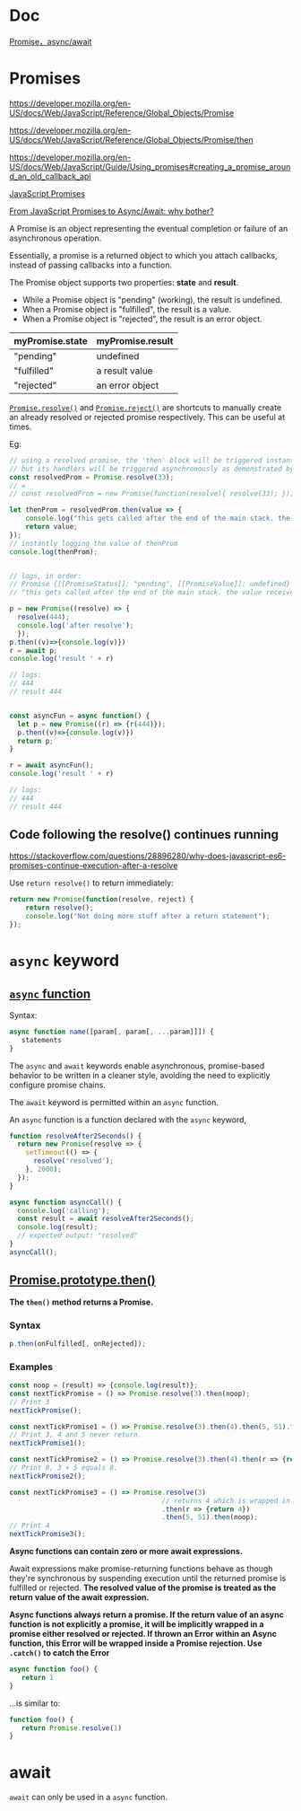 # Doc

[Promise，async/await](https://zh.javascript.info/async)


# Promises
https://developer.mozilla.org/en-US/docs/Web/JavaScript/Reference/Global_Objects/Promise

https://developer.mozilla.org/en-US/docs/Web/JavaScript/Reference/Global_Objects/Promise/then

https://developer.mozilla.org/en-US/docs/Web/JavaScript/Guide/Using_promises#creating_a_promise_around_an_old_callback_api

[JavaScript Promises](https://www.w3schools.com/js/js_promise.asp)

[From JavaScript Promises to Async/Await: why bother?](https://blog.pusher.com/promises-async-await/)


A Promise is an object representing the eventual completion or failure of an asynchronous operation.

Essentially, a promise is a returned object to which you attach callbacks, instead of passing callbacks into a function.

The Promise object supports two properties: **state** and **result**.
* While a Promise object is "pending" (working), the result is undefined.
* When a Promise object is "fulfilled", the result is a value.
* When a Promise object is "rejected", the result is an error object.

|myPromise.state|myPromise.result|
|---------------|----------------|
|"pending"      |undefined       |
|"fulfilled"    |a result value  |
|"rejected"     |an error object |


[`Promise.resolve()`](https://developer.mozilla.org/en-US/docs/Web/JavaScript/Reference/Global_Objects/Promise/resolve) and [`Promise.reject()`](https://developer.mozilla.org/en-US/docs/Web/JavaScript/Reference/Global_Objects/Promise/reject) are shortcuts to manually create an already resolved or rejected promise respectively. This can be useful at times.

Eg:
``` js
// using a resolved promise, the 'then' block will be triggered instantly,
// but its handlers will be triggered asynchronously as demonstrated by the console.logs
const resolvedProm = Promise.resolve(33);
// =
// const resolvedProm = new Promise(function(resolve){ resolve(33); });

let thenProm = resolvedProm.then(value => {
    console.log("this gets called after the end of the main stack. the value received and returned is: " + value);
    return value;
});
// instantly logging the value of thenProm
console.log(thenProm);


// logs, in order:
// Promise {[[PromiseStatus]]: "pending", [[PromiseValue]]: undefined}
// "this gets called after the end of the main stack. the value received and returned is: 33"
```

```js
p = new Promise((resolve) => {
  resolve(444);
  console.log('after resolve');
  });
p.then((v)=>{console.log(v)})
r = await p;
console.log('result ' + r)

// logs:
// 444
// result 444


const asyncFun = async function() {
  let p = new Promise((r) => {r(444)});
  p.then((v)=>{console.log(v)})
  return p;
}

r = await asyncFun();
console.log('result ' + r)

// logs:
// 444
// result 444
```

## Code following the resolve() continues running
https://stackoverflow.com/questions/28896280/why-does-javascript-es6-promises-continue-execution-after-a-resolve

Use `return resolve()` to return immediately:
```js
return new Promise(function(resolve, reject) {
    return resolve();
    console.log("Not doing more stuff after a return statement");
});
```

# `async` keyword

## [`async` function](https://developer.mozilla.org/en-US/docs/Web/JavaScript/Reference/Statements/async_function#syntax)


Syntax:
```js
async function name([param[, param[, ...param]]]) {
   statements
}
```

The `async` and `await` keywords enable asynchronous, promise-based behavior to be written in a cleaner style, avoiding the need to explicitly configure promise chains.

The `await` keyword is permitted within an `async` function.

An `async` function is a function declared with the `async` keyword,

```js
function resolveAfter2Seconds() {
  return new Promise(resolve => {
    setTimeout(() => {
      resolve('resolved');
    }, 2000);
  });
}

async function asyncCall() {
  console.log('calling');
  const result = await resolveAfter2Seconds();
  console.log(result);
  // expected output: "resolved"
}
asyncCall();
```
## [Promise.prototype.then()](https://developer.mozilla.org/en-US/docs/Web/JavaScript/Reference/Global_Objects/Promise/then)

**The `then()` method returns a Promise.**

### Syntax
```js
p.then(onFulfilled[, onRejected]);
```


### Examples

```js
const noop = (result) => {console.log(result)};
const nextTickPromise = () => Promise.resolve(3).then(noop);
// Print 3
nextTickPromise();

const nextTickPromise1 = () => Promise.resolve(3).then(4).then(5, 51).then(noop);
// Print 3, 4 and 5 never return.
nextTickPromise1();

const nextTickPromise2 = () => Promise.resolve(3).then(4).then(r => {return r + 5;}, 51).then(noop);
// Print 8, 3 + 5 equals 8.
nextTickPromise2();

const nextTickPromise3 = () => Promise.resolve(3)
                                      // returns 4 which is wrapped in a resolved Promise
                                      .then(r => {return 4})
                                      .then(5, 51).then(noop);
// Print 4
nextTickPromise3();
```

**Async functions can contain zero or more await expressions.**

Await expressions make promise-returning functions behave as though they're synchronous by suspending execution until the returned promise is fulfilled or rejected. **The resolved value of the promise is treated as the return value of the await expression.**

**Async functions always return a promise. If the return value of an async function is not explicitly a promise, it will be implicitly wrapped in a promise either resolved or rejected. If thrown an Error within an Async function, this Error will be wrapped inside a Promise rejection. Use `.catch()` to catch the Error**

```js
async function foo() {
   return 1
}
```

...is similar to:

```js
function foo() {
   return Promise.resolve(1)
}
```


# await
`await` can only be used in a `async` function.